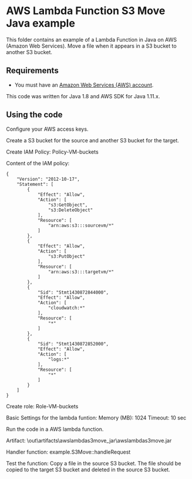 # AWS Lambda Function S3 Move Java example

This folder contains an example of a Lambda Function in Java on AWS (Amazon Web Services).
Move a file when it appears in a S3 bucket to another S3 bucket.




## Requirements

* You must have an [Amazon Web Services (AWS) account](http://aws.amazon.com/).

This code was written for Java 1.8 and AWS SDK for Java 1.11.x.




## Using the code

Configure your AWS access keys.

Create a S3 bucket for the source and another S3 bucket for the target.

Create IAM Policy:
Policy-VM-buckets

Content of the IAM policy:

```
{
    "Version": "2012-10-17",
    "Statement": [
        {
            "Effect": "Allow",
            "Action": [
                "s3:GetObject",
                "s3:DeleteObject"
            ],
            "Resource": [
                "arn:aws:s3:::sourcevm/*"
            ]
        },
        {
            "Effect": "Allow",
            "Action": [
                "s3:PutObject"
            ],
            "Resource": [
                "arn:aws:s3:::targetvm/*"
            ]
        },
        {
            "Sid": "Stmt1430872844000",
            "Effect": "Allow",
            "Action": [
                "cloudwatch:*"
            ],
            "Resource": [
                "*"
            ]
        },
        {
            "Sid": "Stmt1430872852000",
            "Effect": "Allow",
            "Action": [
                "logs:*"
            ],
            "Resource": [
                "*"
            ]
        }
    ]
}
```

Create role:
Role-VM-buckets

Basic Settings for the lambda funtion:
Memory (MB): 1024
Timeout: 10 sec

Run the code in a AWS lambda function.

Artifact:
\out\artifacts\awslambdas3move_jar\awslambdas3move.jar

Handler function:
example.S3Move::handleRequest

Test the function:
Copy a file in the source S3 bucket.
The file should be copied to the target S3 bucket and deleted in the source S3 bucket.

